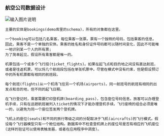 ### 航空公司数据设计

![输入图片说明](https://github.com/qccr-twl2123/springcloud/blob/master/images/airport.jpg "在这里输入图片标题")


```text
主要的实体是bookings(demo库里的schema)，所有的对象都在这里。

一个booking可以包括几名乘客，每位乘客一张票。票有一个独特的号码，包括乘客的信息。
因此，乘客不是一个单独的实体。乘客的姓名和身份证件号码都可以随时间变化，因此不可能唯一地识别某一个人的所有票; 
为了简单起见，假设所有乘客都是唯一的。

机票包括一个或多个飞行段(ticket_flights)。如果在起飞点和目的地之间没有直达航班，
或者是往返机票，可以将几个航班段包括在单张机票中。尽管在模式中没有约束，但是假设预订中的所有机票都有相同的航班段。

每个航班(flights)从一个机场飞往另一个机场(airports)。同一航班号的航班有相同的出发点和目的地，但不同的起飞日期。

在飞行登记时，乘客需要打印登机牌(boarding_pass)，包含座位号码信息。旅客可以办理登机手续，只有在这趟航班被列入ticket的情况下才能办理登机手续。飞行座椅的组合必须是唯一的，以避免为同一个座位签发两个登机牌。

飞机上的座位(seats)和不同的旅行等级之间的分配取决于飞机(aircrafts)的飞行模式。假设每个飞行器模型只有一个舱位结构。数据库中不检查登机牌上的座位号是否有相应的飞机座位(这样的验证可以使用表触发器，或者在应用程序中调度)。


```